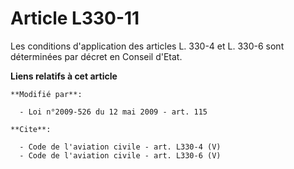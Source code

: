# Article L330-11

Les conditions d'application des articles L. 330-4 et L. 330-6 sont déterminées par décret en Conseil d'Etat.

**Liens relatifs à cet article**

	**Modifié par**:

	  - Loi n°2009-526 du 12 mai 2009 - art. 115

	**Cite**:

	  - Code de l'aviation civile - art. L330-4 (V)
	  - Code de l'aviation civile - art. L330-6 (V)
